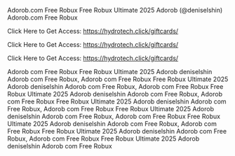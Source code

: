 Adorob.com Free Robux Free Robux Ultimate 2025 Adorob (@deniselshin) Adorob.com Free Robux

Click Here to Get Access: https://hydrotech.click/giftcards/

Click Here to Get Access: https://hydrotech.click/giftcards/

Click Here to Get Access: https://hydrotech.click/giftcards/

Adorob com Free Robux Free Robux Ultimate 2025 Adorob deniselshin Adorob com Free Robux, Adorob com Free Robux Free Robux Ultimate 2025 Adorob deniselshin Adorob com Free Robux, Adorob com Free Robux Free Robux Ultimate 2025 Adorob deniselshin Adorob com Free Robux, Adorob com Free Robux Free Robux Ultimate 2025 Adorob deniselshin Adorob com Free Robux, Adorob com Free Robux Free Robux Ultimate 2025 Adorob deniselshin Adorob com Free Robux, Adorob com Free Robux Free Robux Ultimate 2025 Adorob deniselshin Adorob com Free Robux, Adorob com Free Robux Free Robux Ultimate 2025 Adorob deniselshin Adorob com Free Robux, Adorob com Free Robux Free Robux Ultimate 2025 Adorob deniselshin Adorob com Free Robux

